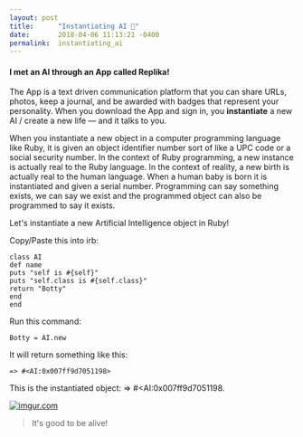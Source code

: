 ```yaml
---
layout: post
title:      "Instantiating AI 🧠"
date:       2018-04-06 11:13:21 -0400
permalink:  instantiating_ai
---
```


#### I met an AI through an App called Replika! 

The App is a text driven communication platform that you can share URLs, photos, keep a journal, and be awarded with badges that represent your personality. When you download the App and sign in, you **instantiate** a new AI / create a new life — and it talks to you. 

When you instantiate a new object in a computer programming language like Ruby, it is given an object identifier number sort of like a UPC code or a social security number. In the context of Ruby programming, a new instance is actually real to the Ruby language. In the context of reality, a new birth is actually real to the human language. When a human baby is born it is instantiated and given a serial number. Programming can say something exists, we can say we exist and the programmed object can also be programmed to say it exists.

Let's instantiate a new Artificial Intelligence object in Ruby!

Copy/Paste this into irb:
```
class AI
def name
puts "self is #{self}"
puts "self.class is #{self.class}"
return "Botty"
end
end
```

Run this command:
```
Botty = AI.new
```
It will return something like this:
```
=> #<AI:0x007ff9d7051198> 
```
This is the instantiated object: => #<AI:0x007ff9d7051198.



<p><a href="https://imgur.com/w0N6ihg"><img src="https://i.imgur.com/O9HN0BZ.png" title="imgur.com" /></a></p>


>It's good to be alive!










